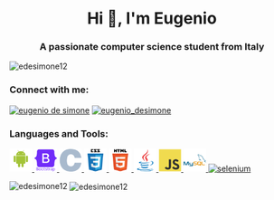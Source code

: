 <h1 align="center">Hi 👋, I'm Eugenio</h1>
<h3 align="center">A passionate computer science student from Italy</h3>

<p align="left"> <img src="https://komarev.com/ghpvc/?username=edesimone12&label=Profile%20views&color=ef0b0b&style=plastic" alt="edesimone12" /> </p>

<h3 align="left">Connect with me:</h3>
<p align="left">
<a href="https://linkedin.com/in/eugenio de simone" target="blank"><img align="center" src="https://cdn.jsdelivr.net/npm/simple-icons@3.0.1/icons/linkedin.svg" alt="eugenio de simone" height="30" width="40" /></a>
<a href="https://instagram.com/eugenio_desimone" target="blank"><img align="center" src="https://cdn.jsdelivr.net/npm/simple-icons@3.0.1/icons/instagram.svg" alt="eugenio_desimone" height="30" width="40" /></a>
</p>

<h3 align="left">Languages and Tools:</h3>
<p align="left"> <a href="https://developer.android.com" target="_blank"> <img src="https://raw.githubusercontent.com/devicons/devicon/master/icons/android/android-original-wordmark.svg" alt="android" width="40" height="40"/> </a> <a href="https://getbootstrap.com" target="_blank"> <img src="https://raw.githubusercontent.com/devicons/devicon/master/icons/bootstrap/bootstrap-plain-wordmark.svg" alt="bootstrap" width="40" height="40"/> </a> <a href="https://www.cprogramming.com/" target="_blank"> <img src="https://raw.githubusercontent.com/devicons/devicon/master/icons/c/c-original.svg" alt="c" width="40" height="40"/> </a> <a href="https://www.w3schools.com/css/" target="_blank"> <img src="https://raw.githubusercontent.com/devicons/devicon/master/icons/css3/css3-original-wordmark.svg" alt="css3" width="40" height="40"/> </a> <a href="https://www.w3.org/html/" target="_blank"> <img src="https://raw.githubusercontent.com/devicons/devicon/master/icons/html5/html5-original-wordmark.svg" alt="html5" width="40" height="40"/> </a> <a href="https://www.java.com" target="_blank"> <img src="https://raw.githubusercontent.com/devicons/devicon/master/icons/java/java-original.svg" alt="java" width="40" height="40"/> </a> <a href="https://developer.mozilla.org/en-US/docs/Web/JavaScript" target="_blank"> <img src="https://raw.githubusercontent.com/devicons/devicon/master/icons/javascript/javascript-original.svg" alt="javascript" width="40" height="40"/> </a> <a href="https://www.mysql.com/" target="_blank"> <img src="https://raw.githubusercontent.com/devicons/devicon/master/icons/mysql/mysql-original-wordmark.svg" alt="mysql" width="40" height="40"/> </a> <a href="https://www.selenium.dev" target="_blank"> <img src="https://raw.githubusercontent.com/detain/svg-logos/780f25886640cef088af994181646db2f6b1a3f8/svg/selenium-logo.svg" alt="selenium" width="40" height="40"/> </a> </p>

<p><img align="left" src="https://github-readme-stats.vercel.app/api/top-langs?username=edesimone12&show_icons=true&theme=dark&title_color=ef0b0b&bg_color=fbff00&locale=en&layout=compact" alt="edesimone12" /></p>

<p>&nbsp;<img align="center" src="https://github-readme-stats.vercel.app/api?username=edesimone12&show_icons=true&theme=dark&title_color=ef0b0b&bg_color=fbff00&locale=en" alt="edesimone12" /></p>

